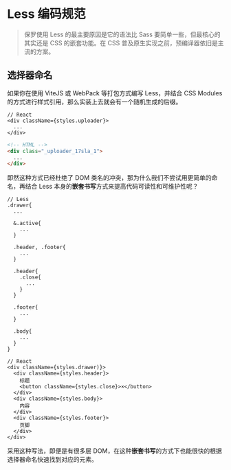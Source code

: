 # Less 编码规范

> 保罗使用 Less 的最主要原因是它的语法比 Sass 要简单一些，但最核心的其实还是 CSS 的嵌套功能。在 CSS 普及原生实现之前，预编译器依旧是主流的方案。

## 选择器命名

如果你在使用 ViteJS 或 WebPack 等打包方式编写 Less，并结合 CSS Modules 的方式进行样式引用，那么实装上去就会有一个随机生成的后缀。

```tsx
// React
<div className={styles.uploader}>
  ...
</div>
```

```html
<!-- HTML -->
<div class="_uploader_17sla_1">
  ...
</div>
```

即然这种方式已经杜绝了 DOM 类名的冲突，那为什么我们不尝试用更简单的命名，再结合 Less 本身的**嵌套书写**方式来提高代码可读性和可维护性呢？

```less
// Less
.drawer{
  ...

  &.active{
    ...
  }

  .header, .footer{
    ...
  }

  .header{
    .close{
      ...
    }
  }

  .footer{
    ...
  }

  .body{
    ...
  }
}
```

```tsx
// React
<div className={styles.drawer)}>
  <div className={styles.header}>
    标题
    <button className={styles.close}>×</button>
  </div>
  <div className={styles.body}>
    内容
  </div>
  <div className={styles.footer}>
    页脚
  </div>
</div>
```

采用这种写法，即便是有很多层 DOM，在这种**嵌套书写**的方式下也能很快的根据选择器命名快速找到对应的元素。
